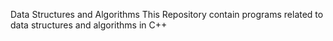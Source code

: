 Data Structures and Algorithms
This Repository contain programs related to data structures and algorithms in C++
